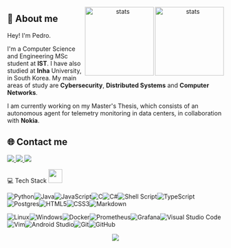 <p align="center">
<img height="160em" align="right" alt="stats" src="https://github-readme-stats.vercel.app/api?username=PedroTheAxe&count_private=true&hide=contribs,prs&theme=radical&hide_border=false" />

<img height= "160em" align="right" alt="stats" src="https://github-readme-stats.vercel.app/api/top-langs/?username=PedroTheAxe&theme=radical&hide_border=false&include_all_commits=false&count_private=false&layout=compact" />
<h2 align="left">👋 About me</h2>
Hey! I'm Pedro.

I'm a Computer Science and Engineering MSc student at <b>IST</b>. I have also studied at <b>Inha</b> University, in South Korea.
My main areas of study are <b>Cybersecurity</b>, <b>Distributed Systems</b> and <b>Computer Networks</b>.

I am currently working on my Master's Thesis, which consists of an autonomous agent for telemetry monitoring in data centers, in collaboration with <b>Nokia</b>.
</p>


## 🌐 Contact me
  <p align="left">
  <a href="https://www.linkedin.com/in/pedromachadomorais/">
    <img src="https://img.shields.io/badge/linkedin-%230077B5.svg?style=for-the-badge&logo=linkedin&logoColor=white"/>
  </a>
  <a href="https://github.com/PedroTheAxe">
    <img src="https://img.shields.io/badge/github-%23121011.svg?style=for-the-badge&logo=github&logoColor=white"/>
  </a>
  <a href="https://discord.com/users/180013367577149440/">
    <img src="https://img.shields.io/badge/Discord-%237289DA.svg?style=for-the-badge&logo=discord&logoColor=white"/>
  </a>
  </p>
  <p align="right>
  </p>

# 💻 Tech Stack <img src = "https://media2.giphy.com/media/QssGEmpkyEOhBCb7e1/giphy.gif?cid=ecf05e47a0n3gi1bfqntqmob8g9aid1oyj2wr3ds3mg700bl&rid=giphy.gif" width = 32px> 
![Python](https://img.shields.io/badge/python-3670A0?style=for-the-badge&logo=python&logoColor=ffdd54)![Java](https://img.shields.io/badge/java-%23ED8B00.svg?style=for-the-badge&logo=java&logoColor=white)![JavaScript](https://img.shields.io/badge/javascript-%23323330.svg?style=for-the-badge&logo=javascript&logoColor=%23F7DF1E)![C](https://img.shields.io/badge/c-%2300599C.svg?style=for-the-badge&logo=c&logoColor=white)![C#](https://img.shields.io/badge/c%23-%23239120.svg?style=for-the-badge&logo=c-sharp&logoColor=white)![Shell Script](https://img.shields.io/badge/shell_script-%23121011.svg?style=for-the-badge&logo=gnu-bash&logoColor=white)![TypeScript](https://img.shields.io/badge/typescript-%23007ACC.svg?style=for-the-badge&logo=typescript&logoColor=white)![Postgres](https://img.shields.io/badge/postgres-%23316192.svg?style=for-the-badge&logo=postgresql&logoColor=white)![HTML5](https://img.shields.io/badge/html5-%23E34F26.svg?style=for-the-badge&logo=html5&logoColor=white)![CSS3](https://img.shields.io/badge/css3-%231572B6.svg?style=for-the-badge&logo=css3&logoColor=white)![Markdown](https://img.shields.io/badge/markdown-%23000000.svg?style=for-the-badge&logo=markdown&logoColor=white)

![Linux](https://img.shields.io/badge/Linux-FCC624?style=for-the-badge&logo=linux&logoColor=black)![Windows](https://img.shields.io/badge/Windows-0078D6?style=for-the-badge&logo=windows&logoColor=white)![Docker](https://img.shields.io/badge/docker-%230db7ed.svg?style=for-the-badge&logo=docker&logoColor=white)![Prometheus](https://img.shields.io/badge/Prometheus-E6522C?style=for-the-badge&logo=Prometheus&logoColor=white)![Grafana](https://img.shields.io/badge/grafana-%23F46800.svg?style=for-the-badge&logo=grafana&logoColor=white)![Visual Studio Code](https://img.shields.io/badge/Visual%20Studio%20Code-0078d7.svg?style=for-the-badge&logo=visual-studio-code&logoColor=white)![Vim](https://img.shields.io/badge/VIM-%2311AB00.svg?style=for-the-badge&logo=vim&logoColor=white)![Android Studio](https://img.shields.io/badge/Android%20Studio-3DDC84.svg?style=for-the-badge&logo=android-studio&logoColor=white)![Git](https://img.shields.io/badge/git-%23F05033.svg?style=for-the-badge&logo=git&logoColor=white)![GitHub](https://img.shields.io/badge/github-%23121011.svg?style=for-the-badge&logo=github&logoColor=white)

<p align="center">
<a href="https://github.com/PedroTheAxe">
    <img src="https://api.visitorbadge.io/api/VisitorHit?user=PedroTheAxe&repo=PedroTheAxe&countColor=%237B1E7A"/>
  </a>
</p>  
